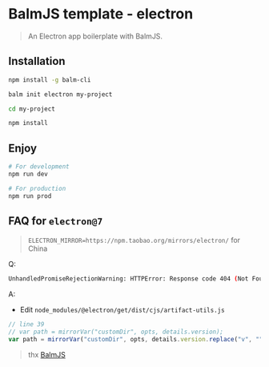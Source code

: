 # BalmJS template - electron

> An Electron app boilerplate with BalmJS.

## Installation

```sh
npm install -g balm-cli

balm init electron my-project

cd my-project

npm install

```

## Enjoy

```sh
# For development
npm run dev

# For production
npm run prod
```

## FAQ for `electron@7`

> `ELECTRON_MIRROR=https://npm.taobao.org/mirrors/electron/` for China

Q:

```sh
UnhandledPromiseRejectionWarning: HTTPError: Response code 404 (Not Found)
```

A:

- Edit `node_modules/@electron/get/dist/cjs/artifact-utils.js`

```js
// line 39
// var path = mirrorVar("customDir", opts, details.version);
var path = mirrorVar("customDir", opts, details.version.replace("v", ""));
```

> thx [BalmJS](https://balmjs.com/)
